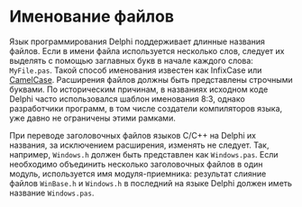# Именование файлов

Язык программирования Delphi поддерживает длинные названия файлов. Если в имени файла используется несколько слов, следует их выделять с помощью заглавных букв в начале каждого слова: `MyFile.pas`. Такой способ именования известен как InfixCase или [CamelCase](https://ru.wikipedia.org/wiki/CamelCase). Расширения файлов должны быть представлены строчными буквами. По историческим причинам, в названиях исходном коде Delphi часто использовался шаблон именования 8:3, однако разработчики программ, в том числе создатели компиляторов языка, уже давно не ограничены этими рамками.

При переводе заголовочных файлов языков C/C++ на Delphi их названия, за исключением расширения, изменять не следует. Так, например, `Windows.h` должен быть представлен как `Windows.pas`. Если необходимо объединить несколько заголовочных файлов в один модуль, используется имя модуля-приемника: результат слияние файлов `WinBase.h` и `Windows.h` в последний на языке Delphi должен иметь название `Windows.pas`.

